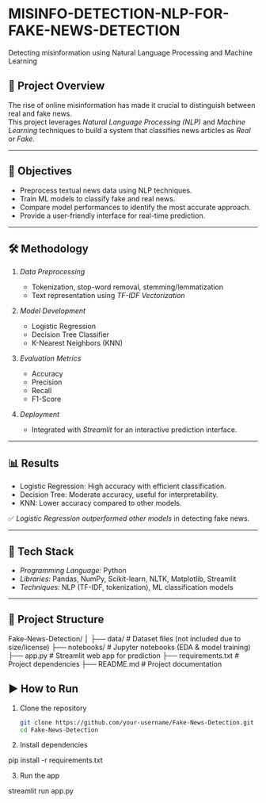 # MISINFO-DETECTION-NLP-FOR-FAKE-NEWS-DETECTION
Detecting misinformation using Natural Language Processing and Machine Learning

## 📌 Project Overview
The rise of online misinformation has made it crucial to distinguish between real and fake news.  
This project leverages *Natural Language Processing (NLP)* and *Machine Learning* techniques to build a system that classifies news articles as *Real* or *Fake*.  

---

## 🎯 Objectives
- Preprocess textual news data using NLP techniques.  
- Train ML models to classify fake and real news.  
- Compare model performances to identify the most accurate approach.  
- Provide a user-friendly interface for real-time prediction.  

---

## 🛠️ Methodology
1. *Data Preprocessing*  
   - Tokenization, stop-word removal, stemming/lemmatization  
   - Text representation using *TF-IDF Vectorization*  

2. *Model Development*  
   - Logistic Regression  
   - Decision Tree Classifier  
   - K-Nearest Neighbors (KNN)  

3. *Evaluation Metrics*  
   - Accuracy  
   - Precision  
   - Recall  
   - F1-Score  

4. *Deployment*  
   - Integrated with *Streamlit* for an interactive prediction interface.  

---

## 📊 Results
- Logistic Regression: High accuracy with efficient classification.  
- Decision Tree: Moderate accuracy, useful for interpretability.  
- KNN: Lower accuracy compared to other models.  

✅ *Logistic Regression outperformed other models* in detecting fake news.  

---

## 🚀 Tech Stack
- *Programming Language:* Python  
- *Libraries:* Pandas, NumPy, Scikit-learn, NLTK, Matplotlib, Streamlit  
- *Techniques:* NLP (TF-IDF, tokenization), ML classification models  

---

## 📂 Project Structure
Fake-News-Detection/ │ ├── data/                 # Dataset files (not included due to size/license) ├── notebooks/            # Jupyter notebooks (EDA & model training) ├── app.py                # Streamlit web app for prediction ├── requirements.txt      # Project dependencies ├── README.md             # Project documentation

## ▶️ How to Run
1. Clone the repository  
   ```bash
   git clone https://github.com/your-username/Fake-News-Detection.git
   cd Fake-News-Detection

2. Install dependencies

pip install -r requirements.txt


3. Run the app

streamlit run app.py

